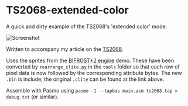 # TS2068-extended-color

A quick and dirty example of the TS2068's 'extended color' mode.

![Screenshot](extended-color.gif)

Written to accompany my article on the [TS2068](http://21twice.com/posts/2024/01/15/timex-sinclair-ts2068.html).

Uses the sprites from the [BIFROST\*2 engine](https://spectrumcomputing.co.uk/entry/30003/ZX-Spectrum/BIFROST*2_ENGINE) demo. These have been converted by `rearrange_clite.py` in the `tools` folder so that each row of pixel data is now followed by the corresponding attribute bytes. The new `.bin` is include; the original `.clite` can be found at the link above.

Assemble with Pasmo using `pasmo -1 --tapbas main.asm ts2068.tap > debug.txt` (or similar).


